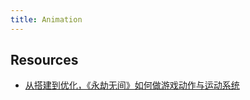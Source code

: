 ```yaml
---
title: Animation
---
```


## Resources

- [从搭建到优化，《永劫无间》如何做游戏动作与运动系统](https://zhuanlan.zhihu.com/p/371370647)
